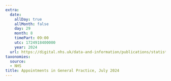 ```yaml
---
extra:
  date:
    allDay: true
    allMonth: false
    day: 29
    month: 8
    timePart: 09:00
    utc: 1724918400000
    year: 2024
  url: https://digital.nhs.uk/data-and-information/publications/statistical/appointments-in-general-practice/july-2024
taxonomies:
  source:
  - NHS
title: Appointments in General Practice, July 2024
---
```

